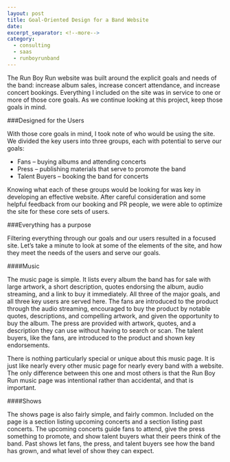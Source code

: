 ```yaml
---
layout: post
title: Goal-Oriented Design for a Band Website
date:
excerpt_separator: <!--more-->
category:
  - consulting
  - saas
  - runboyrunband
---
```


The Run Boy Run website was built around the explicit goals and needs of the
band: increase album sales, increase concert attendance, and increase concert
bookings. Everything I included on the site was in service to one or more of
those core goals. As we continue looking at this project, keep those goals in
mind.<!--more-->

###Designed for the Users

With those core goals in mind, I took note of who would be using the site. We
divided the key users into three groups, each with potential to serve our goals:

* Fans – buying albums and attending concerts
* Press – publishing materials that serve to promote the band
* Talent Buyers – booking the band for concerts

Knowing what each of these groups would be looking for was key in developing an
effective website. After careful consideration and some helpful feedback from
our booking and PR people, we were able to optimize the site for these core sets
of users.

###Everything has a purpose

Filtering everything through our goals and our users resulted in a focused site.
Let’s take a minute to look at some of the elements of the site, and how they
meet the needs of the users and serve our goals.

####Music

The music page is simple. It lists every album the band has for sale with large
artwork, a short description, quotes endorsing the album, audio streaming, and
a link to buy it immediately. All three of the major goals, and all three key
users are served here. The fans are introduced to the product through the audio
streaming, encouraged to buy the product by notable quotes, descriptions, and
compelling artwork, and given the opportunity to buy the album. The press are
provided with artwork, quotes, and a description they can use without having to
search or scan. The talent buyers, like the fans, are introduced to the product
and shown key endorsements.

There is nothing particularly special or unique about this music page. It is
just like nearly every other music page for nearly every band with a website.
The only difference between this one and most others is that the Run Boy Run
music page was intentional rather than accidental, and that is important.

####Shows

The shows page is also fairly simple, and fairly common. Included on the page
is a section listing upcoming concerts and a section listing past concerts.
The upcoming concerts guide fans to attend, give the press something to promote,
and show talent buyers what their peers think of the band. Past shows let fans,
the press, and talent buyers see how the band has grown, and what level of show
they can expect.

